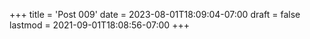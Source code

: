 +++
title = 'Post 009'
date = 2023-08-01T18:09:04-07:00
draft = false
lastmod = 2021-09-01T18:08:56-07:00
+++
